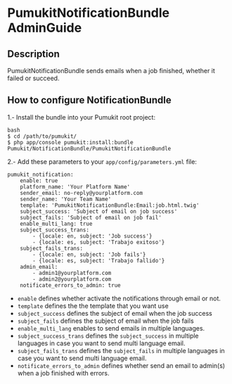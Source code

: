 PumukitNotificationBundle AdminGuide
====================================

Description
-----------

PumukitNotificationBundle sends emails when a job finished, whether it failed or succeed.

How to configure NotificationBundle
-----------------------------------

1.- Install the bundle into your Pumukit root project:

```
bash
$ cd /path/to/pumukit/
$ php app/console pumukit:install:bundle Pumukit/NotificationBundle/PumukitNotificationBundle
```

2.- Add these parameters to your `app/config/parameters.yml` file:

```
pumukit_notification:
    enable: true
    platform_name: 'Your Platform Name'
    sender_email: no-reply@yourplatform.com
    sender_name: 'Your Team Name'
    template: 'PumukitNotificationBundle:Email:job.html.twig'
    subject_success: 'Subject of email on job success'
    subject_fails: 'Subject of email on job fail'
    enable_multi_lang: true
    subject_success_trans:
        - {locale: en, subject: 'Job success'}
        - {locale: es, subject: 'Trabajo exitoso'}
    subject_fails_trans:
        - {locale: en, subject: 'Job fails'}
        - {locale: es, subject: 'Trabajo fallido'}
    admin_email:
        - admin1@yourplatform.com
        - admin2@yourplatform.com
    notificate_errors_to_admin: true
```

* `enable` defines whether activate the notifications through email or not.
* `template` defines the the template that you want use
* `subject_success` defines the subject of email when the job success
* `subject_fails` defines the subject of email when the job fails
* `enable_multi_lang` enables to send emails in multiple languages.
* `subject_success_trans` defines the `subject_success` in multiple languages in case you want to send multi language email.
* `subject_fails_trans` defines the `subject_fails` in multiple languages in case you want to send multi language email.
* `notificate_errors_to_admin` defines whether send an email to admin(s) when a job finished with errors.
